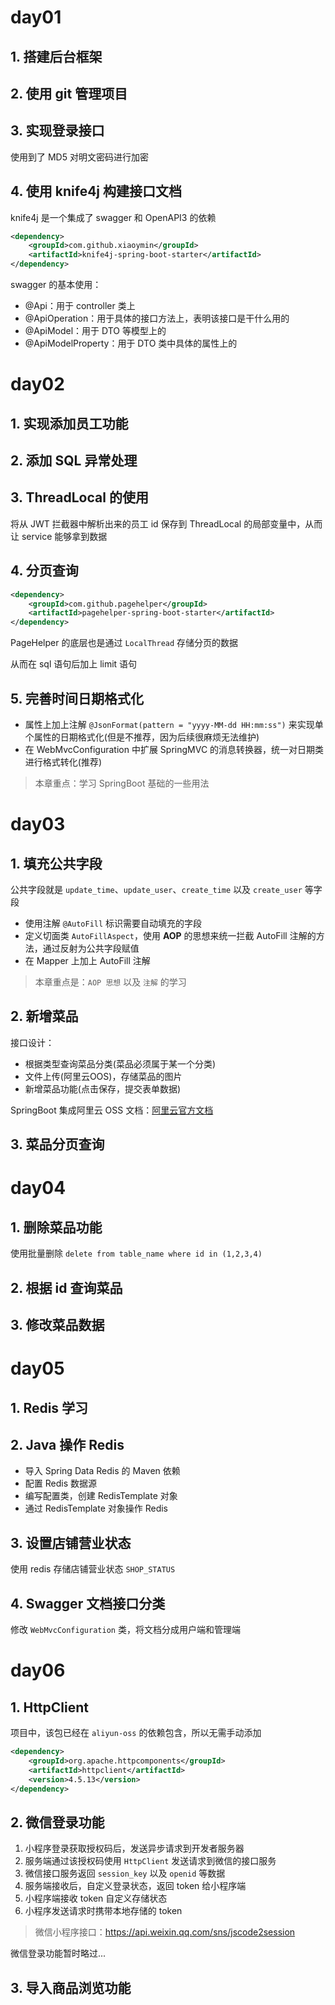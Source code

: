 # day01

## 1. 搭建后台框架

## 2. 使用 git 管理项目

## 3. 实现登录接口

使用到了 MD5 对明文密码进行加密

## 4. 使用 knife4j 构建接口文档

knife4j 是一个集成了 swagger 和 OpenAPI3 的依赖

```xml
<dependency>
    <groupId>com.github.xiaoymin</groupId>
    <artifactId>knife4j-spring-boot-starter</artifactId>
</dependency>
```

swagger 的基本使用：

- @Api：用于 controller 类上
- @ApiOperation：用于具体的接口方法上，表明该接口是干什么用的
- @ApiModel：用于 DTO 等模型上的
- @ApiModelProperty：用于 DTO 类中具体的属性上的

# day02

## 1. 实现添加员工功能

## 2. 添加 SQL 异常处理

## 3. ThreadLocal 的使用

将从 JWT 拦截器中解析出来的员工 id 保存到 ThreadLocal 的局部变量中，从而让 service 能够拿到数据

## 4. 分页查询

```xml
<dependency>
    <groupId>com.github.pagehelper</groupId>
    <artifactId>pagehelper-spring-boot-starter</artifactId>
</dependency>
```

PageHelper 的底层也是通过 `LocalThread` 存储分页的数据

从而在 sql 语句后加上 limit 语句

## 5. 完善时间日期格式化

- 属性上加上注解 `@JsonFormat(pattern = "yyyy-MM-dd HH:mm:ss")` 来实现单个属性的日期格式化(但是不推荐，因为后续很麻烦无法维护)
- 在 WebMvcConfiguration 中扩展 SpringMVC 的消息转换器，统一对日期类进行格式转化(推荐)

> 本章重点：学习 SpringBoot 基础的一些用法

# day03

## 1. 填充公共字段

公共字段就是 `update_time`、`update_user`、`create_time` 以及 `create_user` 等字段

- 使用注解 `@AutoFill` 标识需要自动填充的字段
- 定义切面类 `AutoFillAspect`，使用 **AOP** 的思想来统一拦截 AutoFill 注解的方法，通过反射为公共字段赋值
- 在 Mapper 上加上 AutoFill 注解

> 本章重点是：`AOP 思想` 以及 `注解` 的学习

## 2. 新增菜品

接口设计：

- 根据类型查询菜品分类(菜品必须属于某一个分类)
- 文件上传(阿里云OOS)，存储菜品的图片
- 新增菜品功能(点击保存，提交表单数据)

SpringBoot 集成阿里云 OSS 文档：[阿里云官方文档](https://developer.aliyun.com/article/1182457#:~:text=SpringBoot接入阿里OSS%201%201.引入阿里OSS依赖%20%3Cdependency%3E%20%3CgroupId%3Ecom.aliyun.oss%3C%2FgroupId%3E%20%3CartifactId%3Ealiyun-sdk-oss%3C%2FartifactId%3E%20%3Cversion%3E3.15.1%3C%2Fversion%3E%20%3C%2Fdependency%3E,...%204%204.OSS%20Service%20...%205%205.Controller调用%20)

## 3. 菜品分页查询

# day04 

## 1. 删除菜品功能

使用批量删除 `delete from table_name where id in (1,2,3,4)`

## 2. 根据 id 查询菜品

## 3. 修改菜品数据

# day05

## 1. Redis 学习

## 2. Java 操作 Redis

- 导入 Spring Data Redis 的 Maven 依赖
- 配置 Redis 数据源
- 编写配置类，创建 RedisTemplate 对象
- 通过 RedisTemplate 对象操作 Redis

## 3. 设置店铺营业状态

使用 redis 存储店铺营业状态 `SHOP_STATUS`

## 4. Swagger 文档接口分类

修改 `WebMvcConfiguration` 类，将文档分成用户端和管理端

# day06

## 1. HttpClient

项目中，该包已经在 `aliyun-oss` 的依赖包含，所以无需手动添加

```xml
<dependency>
    <groupId>org.apache.httpcomponents</groupId>
    <artifactId>httpclient</artifactId>
    <version>4.5.13</version>
</dependency>
```

## 2. 微信登录功能

1. 小程序登录获取授权码后，发送异步请求到开发者服务器
2. 服务端通过该授权码使用 `HttpClient` 发送请求到微信的接口服务
3. 微信接口服务返回 `session_key` 以及 `openid` 等数据
4. 服务端接收后，自定义登录状态，返回 token 给小程序端
5. 小程序端接收 token 自定义存储状态
6. 小程序发送请求时携带本地存储的 token

> 微信小程序接口：https://api.weixin.qq.com/sns/jscode2session

微信登录功能暂时略过...

## 3. 导入商品浏览功能


















